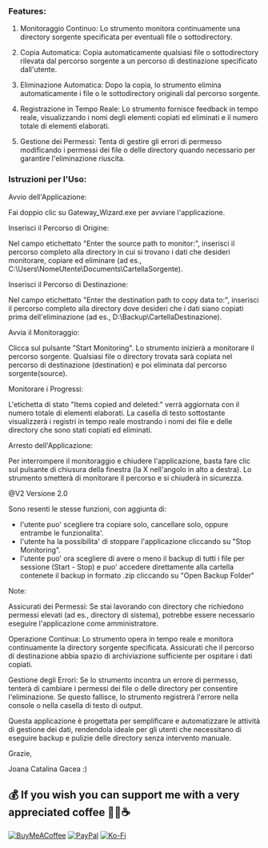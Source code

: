 ### Features:

1. Monitoraggio Continuo: 
Lo strumento monitora continuamente una directory sorgente specificata per eventuali file o sottodirectory.

2. Copia Automatica: 
Copia automaticamente qualsiasi file o sottodirectory rilevata dal percorso sorgente a un percorso di destinazione specificato dall'utente.

3. Eliminazione Automatica: 
Dopo la copia, lo strumento elimina automaticamente i file o le sottodirectory originali dal percorso sorgente.

4. Registrazione in Tempo Reale: 
Lo strumento fornisce feedback in tempo reale, visualizzando i nomi degli elementi copiati ed eliminati e il numero totale di elementi elaborati.

5. Gestione dei Permessi: 
Tenta di gestire gli errori di permesso modificando i permessi dei file o delle directory quando necessario per garantire l'eliminazione riuscita.


### Istruzioni per l'Uso:

Avvio dell'Applicazione:

Fai doppio clic su Gateway_Wizard.exe per avviare l'applicazione.



Inserisci il Percorso di Origine:

Nel campo etichettato "Enter the source path to monitor:", inserisci il percorso completo alla directory in cui si trovano i dati che desideri monitorare, copiare ed eliminare (ad es., C:\Users\NomeUtente\Documents\CartellaSorgente).



Inserisci il Percorso di Destinazione:

Nel campo etichettato "Enter the destination path to copy data to:", inserisci il percorso completo alla directory dove desideri che i dati siano copiati prima dell'eliminazione (ad es., D:\Backup\CartellaDestinazione).



Avvia il Monitoraggio:

Clicca sul pulsante "Start Monitoring". 
Lo strumento inizierà a monitorare il percorso sorgente. 
Qualsiasi file o directory trovata sarà copiata nel percorso di destinazione (destination) e poi eliminata dal percorso sorgente(source).



Monitorare i Progressi:

L'etichetta di stato "Items copied and deleted:" verrà aggiornata con il numero totale di elementi elaborati.
La casella di testo sottostante visualizzerà i registri in tempo reale mostrando i nomi dei file e delle directory che sono stati copiati ed eliminati.



Arresto dell'Applicazione:

Per interrompere il monitoraggio e chiudere l'applicazione, basta fare clic sul pulsante di chiusura della finestra (la X nell'angolo in alto a destra). Lo strumento smetterà di monitorare il percorso e si chiuderà in sicurezza.



@V2 Versione 2.0

Sono resenti le stesse funzioni, con aggiunta di:
+ l'utente puo' scegliere tra copiare solo, cancellare solo, oppure entrambe le funzionalita'.
+ l'utente ha la possibilita' di stoppare l'applicazione cliccando su "Stop Monitoring".
+ l'utente puo' ora scegliere di avere o meno il backup di tutti i file per sessione (Start - Stop) e puo' accedere direttamente alla cartella contenete il backup in formato .zip cliccando su "Open Backup Folder"


Note:

Assicurati dei Permessi:
Se stai lavorando con directory che richiedono permessi elevati (ad es., directory di sistema), potrebbe essere necessario eseguire l'applicazione come amministratore.

Operazione Continua: 
Lo strumento opera in tempo reale e monitora continuamente la directory sorgente specificata. Assicurati che il percorso di destinazione abbia spazio di archiviazione sufficiente per ospitare i dati copiati.

Gestione degli Errori: 
Se lo strumento incontra un errore di permesso, tenterà di cambiare i permessi dei file o delle directory per consentire l'eliminazione. Se questo fallisce, lo strumento registrerà l'errore nella console o nella casella di testo di output.


Questa applicazione è progettata per semplificare e automatizzare le attività di gestione dei dati, rendendola ideale per gli utenti che necessitano di eseguire backup e pulizie delle directory senza intervento manuale.


Grazie,

Joana Catalina Gacea :)

## 💰 If you wish you can support me with a very appreciated coffee 🙏🏽☕ 
  [![BuyMeACoffee](https://img.shields.io/badge/Buy%20Me%20a%20Coffee-ffdd00?style=for-the-badge&logo=buy-me-a-coffee&logoColor=black)](https://buymeacoffee.com/joanacat) [![PayPal](https://img.shields.io/badge/PayPal-00457C?style=for-the-badge&logo=paypal&logoColor=white)](https://paypal.me/@itsunshinejojo) [![Ko-Fi](https://img.shields.io/badge/Ko--fi-F16061?style=for-the-badge&logo=ko-fi&logoColor=white)](https://ko-fi.com/cat4lina) 

